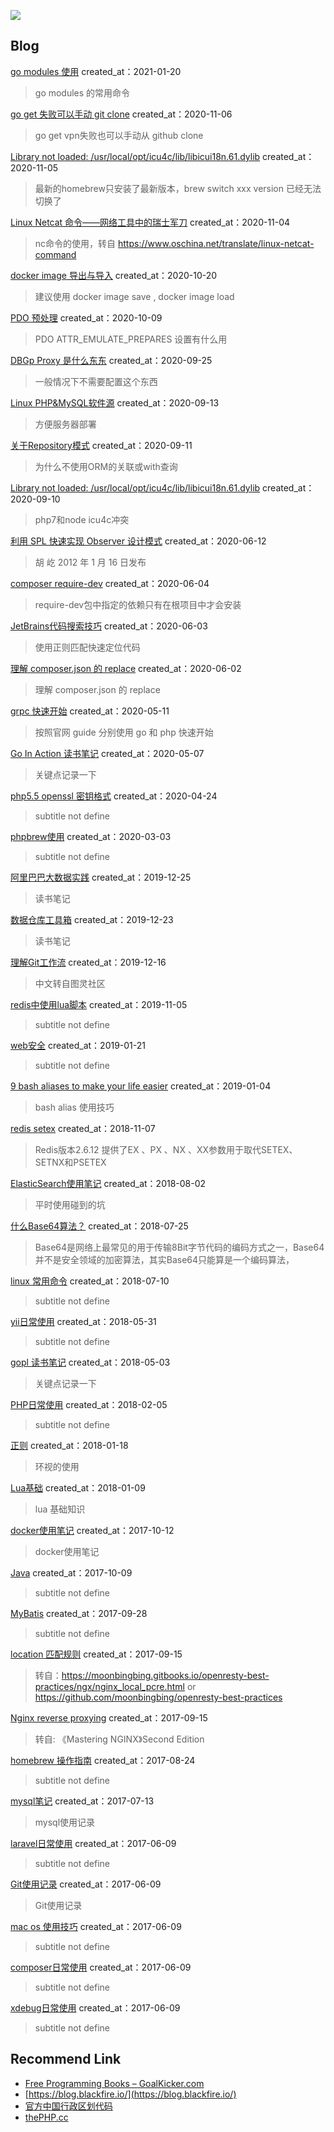![]( https://visitor-badge.glitch.me/badge?page_id=liuyibao)

## Blog
[go modules 使用](golang/20210120-go-modules.md) created_at：2021-01-20
>go modules 的常用命令


[go get 失败可以手动 git clone](golang/20201106-go-get-vpn.md) created_at：2020-11-06
>go get vpn失败也可以手动从 github clone


[Library not loaded: /usr/local/opt/icu4c/lib/libicui18n.61.dylib](php/20201105-mac-icu4c.md) created_at：2020-11-05
>最新的homebrew只安装了最新版本，brew switch xxx version  已经无法切换了


[Linux Netcat 命令——网络工具中的瑞士军刀](linux/20201104-nc.md) created_at：2020-11-04
>nc命令的使用，转自 https://www.oschina.net/translate/linux-netcat-command


[docker image 导出与导入](linux/20201020-docker.md) created_at：2020-10-20
>建议使用 docker image save , docker image load


[PDO 预处理](php/20201009-pdo-prepare.md) created_at：2020-10-09
>PDO ATTR_EMULATE_PREPARES 设置有什么用


[DBGp Proxy 是什么东东](php/20200925-xdebug.md) created_at：2020-09-25
>一般情况下不需要配置这个东西


[Linux PHP&MySQL软件源](php/20200913-php-packages-linux.md) created_at：2020-09-13
>方便服务器部署


[关于Repository模式](architecture/20200911-repository.md) created_at：2020-09-11
>为什么不使用ORM的关联或with查询


[Library not loaded: /usr/local/opt/icu4c/lib/libicui18n.61.dylib](php/20200910-icu4c.md) created_at：2020-09-10
>php7和node icu4c冲突


[利用 SPL 快速实现 Observer 设计模式](php/20200612-observerspl.md) created_at：2020-06-12
>胡 屹 2012 年 1 月 16 日发布


[composer require-dev](php/20200604-composer-require-dev.md) created_at：2020-06-04
>require-dev包中指定的依赖只有在根项目中才会安装


[JetBrains代码搜索技巧](other/20200603-jetbrains-usage.md) created_at：2020-06-03
>使用正则匹配快速定位代码


[理解 composer.json 的 replace](php/20200602-composer-replace.md) created_at：2020-06-02
>理解 composer.json 的 replace


[grpc 快速开始](grpc/20200511-grpc.md) created_at：2020-05-11
>按照官网 guide 分别使用 go 和 php 快速开始


[Go In Action 读书笔记](golang/20200507-go-in-action.md) created_at：2020-05-07
>关键点记录一下


[php5.5 openssl 密钥格式](php/20200424-php5.5-openssl.md) created_at：2020-04-24
>subtitle not define


[phpbrew使用](php/20200303-phpbrew.md) created_at：2020-03-03
>subtitle not define


[阿里巴巴大数据实践](data-warehouse/20191225-alibaba-big-data.md) created_at：2019-12-25
>读书笔记


[数据仓库工具箱](data-warehouse/20191223-the-data-warehouse-toolkit.md) created_at：2019-12-23
>读书笔记


[理解Git工作流](other/20191216-understand-git-workflow.md) created_at：2019-12-16
>中文转自图灵社区


[redis中使用lua脚本](redis/20191105-lua.md) created_at：2019-11-05
>subtitle not define


[web安全](security/20190121-web.md) created_at：2019-01-21
>subtitle not define


[9 bash aliases to make your life easier](linux/20190104-9-bash-aliases-to-make-your-life-easier.md) created_at：2019-01-04
>bash alias 使用技巧


[redis setex](redis/20181107-redis.md) created_at：2018-11-07
>Redis版本2.6.12 提供了EX 、PX 、NX 、XX参数用于取代SETEX、SETNX和PSETEX


[ElasticSearch使用笔记](es/20180802-es.md) created_at：2018-08-02
>平时使用碰到的坑


[什么Base64算法？](algorithm/20180725-base64.md) created_at：2018-07-25
>Base64是网络上最常见的用于传输8Bit字节代码的编码方式之一，Base64并不是安全领域的加密算法，其实Base64只能算是一个编码算法，


[linux 常用命令](linux/20180710-linux.md) created_at：2018-07-10
>subtitle not define


[yii日常使用](php/20180531-yii.md) created_at：2018-05-31
>subtitle not define


[gopl 读书笔记](golang/20180503-gopl.md) created_at：2018-05-03
>关键点记录一下


[PHP日常使用](php/20180205-php.md) created_at：2018-02-05
>subtitle not define


[正则](other/20180118-regular.md) created_at：2018-01-18
>环视的使用


[Lua基础](linux/20180109-lua.md) created_at：2018-01-09
>lua 基础知识


[docker使用笔记](linux/20171012-docker.md) created_at：2017-10-12
>docker使用笔记


[Java](other/20171009-java.md) created_at：2017-10-09
>subtitle not define


[MyBatis](other/20170928-mybatis.md) created_at：2017-09-28
>subtitle not define


[location 匹配规则](nginx/20170915-nginx-location.md) created_at：2017-09-15
>转自：https://moonbingbing.gitbooks.io/openresty-best-practices/ngx/nginx_local_pcre.html or https://github.com/moonbingbing/openresty-best-practices


[Nginx reverse proxying](nginx/20170915-reverse-proxying.md) created_at：2017-09-15
>转自: 《Mastering NGINX》Second Edition


[homebrew 操作指南](other/20170824-homebrew.md) created_at：2017-08-24
>subtitle not define


[mysql笔记](db/20170713-mysql.md) created_at：2017-07-13
>mysql使用记录


[laravel日常使用](php/20170609-laravel.md) created_at：2017-06-09
>subtitle not define


[Git使用记录](other/20170609-git.md) created_at：2017-06-09
>Git使用记录


[mac os 使用技巧](other/20170609-macos.md) created_at：2017-06-09
>subtitle not define


[composer日常使用](php/20170609-composer.md) created_at：2017-06-09
>subtitle not define


[xdebug日常使用](php/20170609-xdebug.md) created_at：2017-06-09
>subtitle not define


## Recommend Link
- [Free Programming Books – GoalKicker.com](https://goalkicker.com/)
- [https://blog.blackfire.io/](https://blog.blackfire.io/)
- [官方中国行政区划代码](http://www.mca.gov.cn/article/sj/xzqh/)
- [thePHP.cc](https://thephp.cc/)